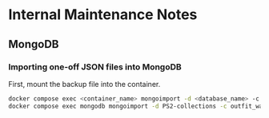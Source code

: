 # Internal Maintenance Notes

## MongoDB

### Importing one-off JSON files into MongoDB

First, mount the backup file into the container.

```sh
docker compose exec <container_name> mongoimport -d <database_name> -c <collection_name> --file <backup_file>
docker compose exec mongodb mongoimport -d PS2-collections -c outfit_war_round --file /tmp/backup-cols/outfit_war_round.json --jsonArray
```
